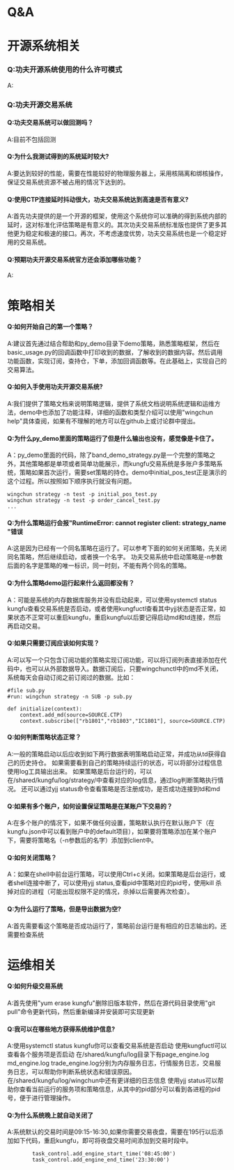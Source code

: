 
Q&A
===



开源系统相关
============
### Q:功夫开源系统使用的什么许可模式

A: 

### Q:功夫开源交易系统


#### Q:功夫交易系统可以做回测吗？

A:目前不包括回测

#### Q:为什么我测试得到的系统延时较大?

A:要达到较好的性能，需要在性能较好的物理服务器上，采用核隔离和绑核操作，保证交易系统资源不被占用的情况下达到的。

#### Q:使用CTP连接延时抖动很大，功夫交易系统达到高速是否有意义?

A:首先功夫提供的是一个开源的框架，使用这个系统你可以准确的得到系统内部的延时，这对标准化评估策略是有意义的。其次功夫交易系统标准版也提供了更多其他更为稳定和极速的接口。再次，不考虑速度优势，功夫交易系统也是一个稳定好用的交易系统。

#### Q:预期功夫开源交易系统官方还会添加哪些功能？

A: 


策略相关
=======

#### Q:如何开始自己的第一个策略？

A:建议首先通过结合帮助和py_demo目录下demo策略，熟悉策略框架，然后在basic_usage.py的回调函数中打印收到的数据，了解收到的数据内容。然后调用功能函数，实现订阅，查持仓，下单，添加回调函数等。在此基础上，实现自己的交易算法。

#### Q:如何入手使用功夫开源交易系统?

A:我们提供了策略文档来说明策略逻辑，提供了系统文档说明系统逻辑和运维方法，demo中也添加了功能注释，详细的函数和类型介绍可以使用"wingchun help"具体查阅，如果有不理解的地方可以在github上或讨论群中提出。

#### Q:为什么py_demo里面的策略运行了但是什么输出也没有，感觉像是卡住了。

A：py_demo里面的代码，除了band_demo_strategy.py是一个完整的策略之外，其他策略都是单项或者简单功能展示，而kungfu交易系统是多账户多策略系统，策略如果首次运行，需要set策略的持仓。demo中initial_pos_test正是演示的这个过程。所以按照如下顺序执行就没有问题。
```
wingchun strategy -n test -p initial_pos_test.py
wingchun strategy -n test -p order_cancel_test.py
...
```

#### Q:为什么策略运行会报"RuntimeError: cannot register client: strategy_name "错误

A:这是因为已经有一个同名策略在运行了。可以参考下面的如何关闭策略，先关闭同名策略，然后继续启动，或者换一个名字。
功夫交易系统中启动策略是-n参数后面的名字是策略的唯一标识，同一时刻，不能有两个同名的策略。


#### Q:为什么策略demo运行起来什么返回都没有？

A：可能是系统的内存数据库服务并没有启动起来，可以使用systemctl status kungfu查看交易系统是否启动，或者使用kungfuctl查看其中yjj状态是否正常，如果状态不正常可以重启kungfu，重启kungfu以后要记得启动md和td连接，然后再启动交易。

#### Q:如果只需要订阅应该如何实现？

A:可以写一个只包含订阅功能的策略实现订阅功能，可以将订阅列表直接添加在代码中，也可以从外部数据导入。数据订阅后，只要wingchunctl中的md不关闭，系统每天会自动订阅之前订阅过的数据。比如：

```
#file sub.py
#run: wingchun strategy -n SUB -p sub.py

def initialize(context):
    context.add_md(source=SOURCE.CTP)
    context.subscribe(["rb1801","rb1803","IC1801"], source=SOURCE.CTP)
```

#### Q:如何判断策略状态正常？

A:一般的策略启动以后应收到如下两行数据表明策略启动正常，并成功从td获得自己的历史持仓。
如果需要看到自己的策略持续运行的状态，可以将部分过程信息使用log工具输出出来。
如果策略是后台运行的，可以在/shared/kungfu/log/strategy/中查看对应的log信息，通过log判断策略执行情况。
还可以通过yjj status命令查看策略是否注册成功，是否成功连接到td和md

#### Q:如果有多个账户，如何设置保证策略是在某账户下交易的？

A:在多个账户的情况下，如果不做任何设置，策略默认执行在默认账户下（在kungfu.json中可以看到账户中的default项目），如果要将策略添加在某个账户下，需要将策略名（-n参数后的名字）添加到client中。

#### Q:如何关闭策略？

A：如果在shell中前台运行策略，可以使用Ctrl+c关闭。如果策略是后台运行，或者shell连接中断了，可以使用yjj status,查看pid中策略对应的pid号，使用kill 杀掉对应的进程（可能出现权限不足的情况，杀掉以后需要再次检查）。

#### Q:为什么运行了策略，但是导出数据为空?

A:首先需要看这个策略是否成功运行了，策略前台运行是有相应的日志输出的。还需要检查系统

运维相关
========

#### Q:如何升级交易系统

A:首先使用"yum erase kungfu"删除旧版本软件，然后在源代码目录使用"git pull"命令更新代码，然后重新编译并安装即可实现更新

#### Q:我可以在哪些地方获得系统维护信息?

A:使用systemctl status kungfu你可以查看交易系统是否启动
使用kungfuctl可以查看各个服务项是否启动
在/shared/kungfu/log目录下有page_engine.log md_engine.log trade_engine.log分别为内存服务日志，行情服务日志，交易服务日志，可以帮助你判断系统状态和错误原因。
在/shared/kungfu/log/wingchun中还有更详细的日志信息
使用yjj status可以帮助你查看当前运行的服务项和策略信息，从其中的pid部分可以看到各进程的pid号，便于进行管理操作。

#### Q:为什么系统晚上就自动关闭了

A:系统默认的交易时间是09:15-16:30,如果你需要交易夜盘，需要在195行以后添加如下代码，重启kungfu，即可将夜盘交易时间添加到交易时段中。
```
        task_control.add_engine_start_time('08:45:00')
        task_control.add_engine_end_time('23:30:00')
```

